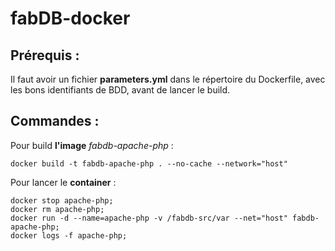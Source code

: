 # fabDB-docker

## Prérequis :
Il faut avoir un fichier **parameters.yml** dans le répertoire du Dockerfile, avec les bons identifiants de BDD, avant de lancer le build.

## Commandes :
Pour build **l'image** *fabdb-apache-php* :

    docker build -t fabdb-apache-php . --no-cache --network="host"

Pour lancer le **container** :
	
    docker stop apache-php;
	docker rm apache-php;
	docker run -d --name=apache-php -v /fabdb-src/var --net="host" fabdb-apache-php;
	docker logs -f apache-php;


